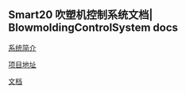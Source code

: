 ## Smart20 吹塑机控制系统文档| BlowmoldingControlSystem docs

[系统简介](source/docs/README.md)


[项目地址](https://github.com/lybhb8/Smart20-BlowmoldingControlSystem)


[文档](https://smart20-docs.readthedocs.io/zh_CN/latest/)
